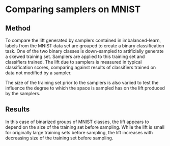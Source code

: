 # Comparing samplers on MNIST

## Method

To compare the lift generated by samplers contained in imbalanced-learn, labels from the MNIST data set are grouped to create a binary classification task. One of the two binary classes is down-sampled to artificially generate a skewed training set. Samplers are applied to this training set and classifiers trained. The lift due to samplers is measured in typical classification scores, comparing against results of classifiers trained on data not modified by a sampler. 

The size of the training set prior to the samplers is also variied to test the influence the degree to which the space is sampled has on the lift produced by the samplers.

## Results

In this case of binarized groups of MNIST classes, the lift appears to depend on the size of the training set before sampling. While the lift is small for originally large training sets before sampling, the lift increases with decreasing size of the training set before sampling. 
